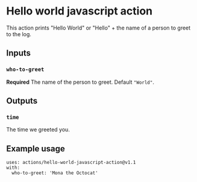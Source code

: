 # Hello world javascript action

This action prints "Hello World" or "Hello" + the name of a person to greet to the log.

## Inputs

### `who-to-greet`

**Required** The name of the person to greet. Default `"World"`.

## Outputs

### `time`

The time we greeted you.

## Example usage

```
uses: actions/hello-world-javascript-action@v1.1
with:
  who-to-greet: 'Mona the Octocat'
```
